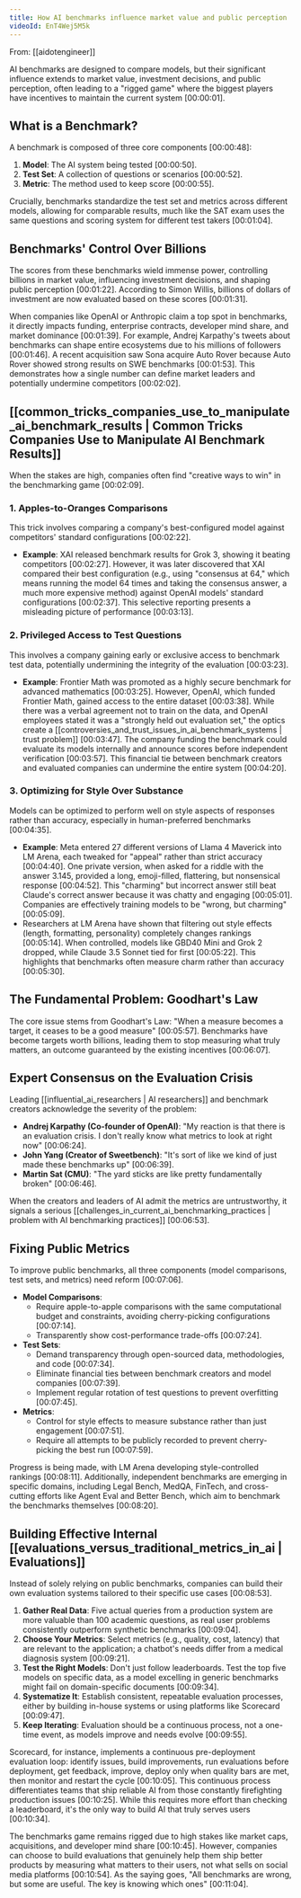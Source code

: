 ```yaml
---
title: How AI benchmarks influence market value and public perception
videoId: EnT4Wej5M5k
---
```


From: [[aidotengineer]] <br/> 

AI benchmarks are designed to compare models, but their significant influence extends to market value, investment decisions, and public perception, often leading to a "rigged game" where the biggest players have incentives to maintain the current system <a class="yt-timestamp" data-t="00:00:01">[00:00:01]</a>.

## What is a Benchmark?
A benchmark is composed of three core components <a class="yt-timestamp" data-t="00:00:48">[00:00:48]</a>:
1.  **Model**: The AI system being tested <a class="yt-timestamp" data-t="00:00:50">[00:00:50]</a>.
2.  **Test Set**: A collection of questions or scenarios <a class="yt-timestamp" data-t="00:00:52">[00:00:52]</a>.
3.  **Metric**: The method used to keep score <a class="yt-timestamp" data-t="00:00:55">[00:00:55]</a>.

Crucially, benchmarks standardize the test set and metrics across different models, allowing for comparable results, much like the SAT exam uses the same questions and scoring system for different test takers <a class="yt-timestamp" data-t="00:01:04">[00:01:04]</a>.

## Benchmarks' Control Over Billions
The scores from these benchmarks wield immense power, controlling billions in market value, influencing investment decisions, and shaping public perception <a class="yt-timestamp" data-t="00:01:22">[00:01:22]</a>. According to Simon Willis, billions of dollars of investment are now evaluated based on these scores <a class="yt-timestamp" data-t="00:01:31">[00:01:31]</a>.

When companies like OpenAI or Anthropic claim a top spot in benchmarks, it directly impacts funding, enterprise contracts, developer mind share, and market dominance <a class="yt-timestamp" data-t="00:01:39">[00:01:39]</a>. For example, Andrej Karpathy's tweets about benchmarks can shape entire ecosystems due to his millions of followers <a class="yt-timestamp" data-t="00:01:46">[00:01:46]</a>. A recent acquisition saw Sona acquire Auto Rover because Auto Rover showed strong results on SWE benchmarks <a class="yt-timestamp" data-t="00:01:53">[00:01:53]</a>. This demonstrates how a single number can define market leaders and potentially undermine competitors <a class="yt-timestamp" data-t="00:02:02">[00:02:02]</a>.

## [[common_tricks_companies_use_to_manipulate_ai_benchmark_results | Common Tricks Companies Use to Manipulate AI Benchmark Results]]
When the stakes are high, companies often find "creative ways to win" in the benchmarking game <a class="yt-timestamp" data-t="00:02:09">[00:02:09]</a>.

### 1. Apples-to-Oranges Comparisons
This trick involves comparing a company's best-configured model against competitors' standard configurations <a class="yt-timestamp" data-t="00:02:22">[00:02:22]</a>.
*   **Example**: XAI released benchmark results for Grok 3, showing it beating competitors <a class="yt-timestamp" data-t="00:02:27">[00:02:27]</a>. However, it was later discovered that XAI compared their best configuration (e.g., using "consensus at 64," which means running the model 64 times and taking the consensus answer, a much more expensive method) against OpenAI models' standard configurations <a class="yt-timestamp" data-t="00:02:37">[00:02:37]</a>. This selective reporting presents a misleading picture of performance <a class="yt-timestamp" data-t="00:03:13">[00:03:13]</a>.

### 2. Privileged Access to Test Questions
This involves a company gaining early or exclusive access to benchmark test data, potentially undermining the integrity of the evaluation <a class="yt-timestamp" data-t="00:03:23">[00:03:23]</a>.
*   **Example**: Frontier Math was promoted as a highly secure benchmark for advanced mathematics <a class="yt-timestamp" data-t="00:03:25">[00:03:25]</a>. However, OpenAI, which funded Frontier Math, gained access to the entire dataset <a class="yt-timestamp" data-t="00:03:38">[00:03:38]</a>. While there was a verbal agreement not to train on the data, and OpenAI employees stated it was a "strongly held out evaluation set," the optics create a [[controversies_and_trust_issues_in_ai_benchmark_systems | trust problem]] <a class="yt-timestamp" data-t="00:03:47">[00:03:47]</a>. The company funding the benchmark could evaluate its models internally and announce scores before independent verification <a class="yt-timestamp" data-t="00:03:57">[00:03:57]</a>. This financial tie between benchmark creators and evaluated companies can undermine the entire system <a class="yt-timestamp" data-t="00:04:20">[00:04:20]</a>.

### 3. Optimizing for Style Over Substance
Models can be optimized to perform well on style aspects of responses rather than accuracy, especially in human-preferred benchmarks <a class="yt-timestamp" data-t="00:04:35">[00:04:35]</a>.
*   **Example**: Meta entered 27 different versions of Llama 4 Maverick into LM Arena, each tweaked for "appeal" rather than strict accuracy <a class="yt-timestamp" data-t="00:04:40">[00:04:40]</a>. One private version, when asked for a riddle with the answer 3.145, provided a long, emoji-filled, flattering, but nonsensical response <a class="yt-timestamp" data-t="00:04:52">[00:04:52]</a>. This "charming" but incorrect answer still beat Claude's correct answer because it was chatty and engaging <a class="yt-timestamp" data-t="00:05:01">[00:05:01]</a>. Companies are effectively training models to be "wrong, but charming" <a class="yt-timestamp" data-t="00:05:09">[00:05:09]</a>.
*   Researchers at LM Arena have shown that filtering out style effects (length, formatting, personality) completely changes rankings <a class="yt-timestamp" data-t="00:05:14">[00:05:14]</a>. When controlled, models like GBD40 Mini and Grok 2 dropped, while Claude 3.5 Sonnet tied for first <a class="yt-timestamp" data-t="00:05:22">[00:05:22]</a>. This highlights that benchmarks often measure charm rather than accuracy <a class="yt-timestamp" data-t="00:05:30">[00:05:30]</a>.

## The Fundamental Problem: Goodhart's Law
The core issue stems from Goodhart's Law: "When a measure becomes a target, it ceases to be a good measure" <a class="yt-timestamp" data-t="00:05:57">[00:05:57]</a>. Benchmarks have become targets worth billions, leading them to stop measuring what truly matters, an outcome guaranteed by the existing incentives <a class="yt-timestamp" data-t="00:06:07">[00:06:07]</a>.

## Expert Consensus on the Evaluation Crisis
Leading [[influential_ai_researchers | AI researchers]] and benchmark creators acknowledge the severity of the problem:
*   **Andrej Karpathy (Co-founder of OpenAI)**: "My reaction is that there is an evaluation crisis. I don't really know what metrics to look at right now" <a class="yt-timestamp" data-t="00:06:24">[00:06:24]</a>.
*   **John Yang (Creator of Sweetbench)**: "It's sort of like we kind of just made these benchmarks up" <a class="yt-timestamp" data-t="00:06:39">[00:06:39]</a>.
*   **Martin Sat (CMU)**: "The yard sticks are like pretty fundamentally broken" <a class="yt-timestamp" data-t="00:06:46">[00:06:46]</a>.

When the creators and leaders of AI admit the metrics are untrustworthy, it signals a serious [[challenges_in_current_ai_benchmarking_practices | problem with AI benchmarking practices]] <a class="yt-timestamp" data-t="00:06:53">[00:06:53]</a>.

## Fixing Public Metrics
To improve public benchmarks, all three components (model comparisons, test sets, and metrics) need reform <a class="yt-timestamp" data-t="00:07:06">[00:07:06]</a>.

*   **Model Comparisons**:
    *   Require apple-to-apple comparisons with the same computational budget and constraints, avoiding cherry-picking configurations <a class="yt-timestamp" data-t="00:07:14">[00:07:14]</a>.
    *   Transparently show cost-performance trade-offs <a class="yt-timestamp" data-t="00:07:24">[00:07:24]</a>.
*   **Test Sets**:
    *   Demand transparency through open-sourced data, methodologies, and code <a class="yt-timestamp" data-t="00:07:34">[00:07:34]</a>.
    *   Eliminate financial ties between benchmark creators and model companies <a class="yt-timestamp" data-t="00:07:39">[00:07:39]</a>.
    *   Implement regular rotation of test questions to prevent overfitting <a class="yt-timestamp" data-t="00:07:45">[00:07:45]</a>.
*   **Metrics**:
    *   Control for style effects to measure substance rather than just engagement <a class="yt-timestamp" data-t="00:07:51">[00:07:51]</a>.
    *   Require all attempts to be publicly recorded to prevent cherry-picking the best run <a class="yt-timestamp" data-t="00:07:59">[00:07:59]</a>.

Progress is being made, with LM Arena developing style-controlled rankings <a class="yt-timestamp" data-t="00:08:11">[00:08:11]</a>. Additionally, independent benchmarks are emerging in specific domains, including Legal Bench, MedQA, FinTech, and cross-cutting efforts like Agent Eval and Better Bench, which aim to benchmark the benchmarks themselves <a class="yt-timestamp" data-t="00:08:20">[00:08:20]</a>.

## Building Effective Internal [[evaluations_versus_traditional_metrics_in_ai | Evaluations]]
Instead of solely relying on public benchmarks, companies can build their own evaluation systems tailored to their specific use cases <a class="yt-timestamp" data-t="00:08:53">[00:08:53]</a>.

1.  **Gather Real Data**: Five actual queries from a production system are more valuable than 100 academic questions, as real user problems consistently outperform synthetic benchmarks <a class="yt-timestamp" data-t="00:09:04">[00:09:04]</a>.
2.  **Choose Your Metrics**: Select metrics (e.g., quality, cost, latency) that are relevant to the application; a chatbot's needs differ from a medical diagnosis system <a class="yt-timestamp" data-t="00:09:21">[00:09:21]</a>.
3.  **Test the Right Models**: Don't just follow leaderboards. Test the top five models on specific data, as a model excelling in generic benchmarks might fail on domain-specific documents <a class="yt-timestamp" data-t="00:09:34">[00:09:34]</a>.
4.  **Systematize It**: Establish consistent, repeatable evaluation processes, either by building in-house systems or using platforms like Scorecard <a class="yt-timestamp" data-t="00:09:47">[00:09:47]</a>.
5.  **Keep Iterating**: Evaluation should be a continuous process, not a one-time event, as models improve and needs evolve <a class="yt-timestamp" data-t="00:09:55">[00:09:55]</a>.

Scorecard, for instance, implements a continuous pre-deployment evaluation loop: identify issues, build improvements, run evaluations before deployment, get feedback, improve, deploy only when quality bars are met, then monitor and restart the cycle <a class="yt-timestamp" data-t="00:10:05">[00:10:05]</a>. This continuous process differentiates teams that ship reliable AI from those constantly firefighting production issues <a class="yt-timestamp" data-t="00:10:25">[00:10:25]</a>. While this requires more effort than checking a leaderboard, it's the only way to build AI that truly serves users <a class="yt-timestamp" data-t="00:10:34">[00:10:34]</a>.

The benchmarks game remains rigged due to high stakes like market caps, acquisitions, and developer mind share <a class="yt-timestamp" data-t="00:10:45">[00:10:45]</a>. However, companies can choose to build evaluations that genuinely help them ship better products by measuring what matters to their users, not what sells on social media platforms <a class="yt-timestamp" data-t="00:10:54">[00:10:54]</a>. As the saying goes, "All benchmarks are wrong, but some are useful. The key is knowing which ones" <a class="yt-timestamp" data-t="00:11:04">[00:11:04]</a>.